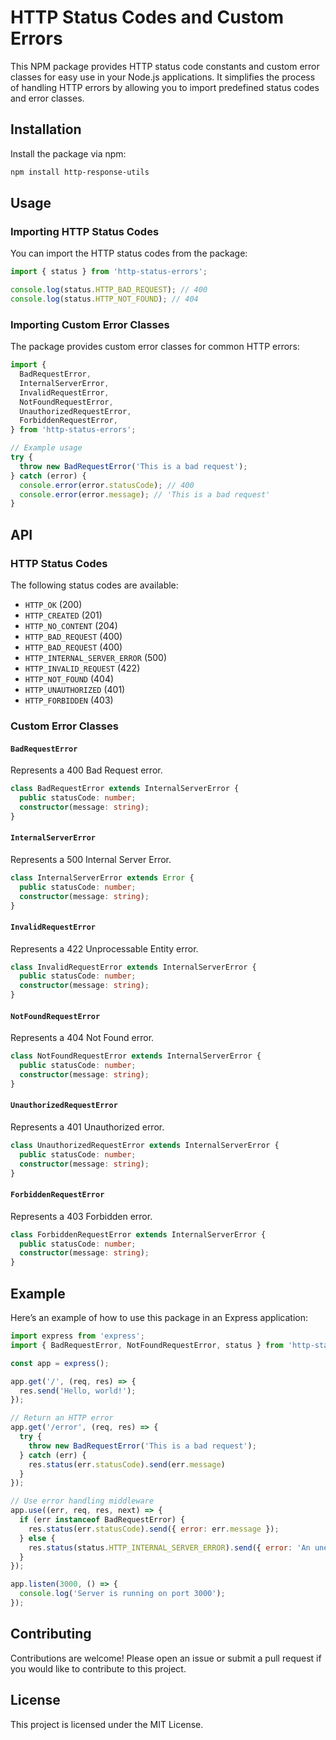 # HTTP Status Codes and Custom Errors

This NPM package provides HTTP status code constants and custom error classes for easy use in your Node.js applications. It simplifies the process of handling HTTP errors by allowing you to import predefined status codes and error classes.

## Installation

Install the package via npm:

```bash
npm install http-response-utils
```

## Usage

### Importing HTTP Status Codes

You can import the HTTP status codes from the package:

```javascript
import { status } from 'http-status-errors';

console.log(status.HTTP_BAD_REQUEST); // 400
console.log(status.HTTP_NOT_FOUND); // 404
```

### Importing Custom Error Classes

The package provides custom error classes for common HTTP errors:

```javascript
import {
  BadRequestError,
  InternalServerError,
  InvalidRequestError,
  NotFoundRequestError,
  UnauthorizedRequestError,
  ForbiddenRequestError,
} from 'http-status-errors';

// Example usage
try {
  throw new BadRequestError('This is a bad request');
} catch (error) {
  console.error(error.statusCode); // 400
  console.error(error.message); // 'This is a bad request'
}
```

## API

### HTTP Status Codes

The following status codes are available:

- `HTTP_OK` (200)
- `HTTP_CREATED` (201)
- `HTTP_NO_CONTENT` (204)
- `HTTP_BAD_REQUEST` (400)
- `HTTP_BAD_REQUEST` (400)
- `HTTP_INTERNAL_SERVER_ERROR` (500)
- `HTTP_INVALID_REQUEST` (422)
- `HTTP_NOT_FOUND` (404)
- `HTTP_UNAUTHORIZED` (401)
- `HTTP_FORBIDDEN` (403)

### Custom Error Classes

#### `BadRequestError`

Represents a 400 Bad Request error.

```typescript
class BadRequestError extends InternalServerError {
  public statusCode: number;
  constructor(message: string);
}
```

#### `InternalServerError`

Represents a 500 Internal Server Error.

```typescript
class InternalServerError extends Error {
  public statusCode: number;
  constructor(message: string);
}
```

#### `InvalidRequestError`

Represents a 422 Unprocessable Entity error.

```typescript
class InvalidRequestError extends InternalServerError {
  public statusCode: number;
  constructor(message: string);
}
```

#### `NotFoundRequestError`

Represents a 404 Not Found error.

```typescript
class NotFoundRequestError extends InternalServerError {
  public statusCode: number;
  constructor(message: string);
}
```

#### `UnauthorizedRequestError`

Represents a 401 Unauthorized error.

```typescript
class UnauthorizedRequestError extends InternalServerError {
  public statusCode: number;
  constructor(message: string);
}
```

#### `ForbiddenRequestError`

Represents a 403 Forbidden error.

```typescript
class ForbiddenRequestError extends InternalServerError {
  public statusCode: number;
  constructor(message: string);
}
```

## Example

Here’s an example of how to use this package in an Express application:

```javascript
import express from 'express';
import { BadRequestError, NotFoundRequestError, status } from 'http-status-errors';

const app = express();

app.get('/', (req, res) => {
  res.send('Hello, world!');
});

// Return an HTTP error
app.get('/error', (req, res) => {
  try {
    throw new BadRequestError('This is a bad request');
  } catch (err) {
    res.status(err.statusCode).send(err.message)
  }
});

// Use error handling middleware
app.use((err, req, res, next) => {
  if (err instanceof BadRequestError) {
    res.status(err.statusCode).send({ error: err.message });
  } else {
    res.status(status.HTTP_INTERNAL_SERVER_ERROR).send({ error: 'An unexpected error occurred' });
  }
});

app.listen(3000, () => {
  console.log('Server is running on port 3000');
});
```

## Contributing

Contributions are welcome! Please open an issue or submit a pull request if you would like to contribute to this project.

## License

This project is licensed under the MIT License.
